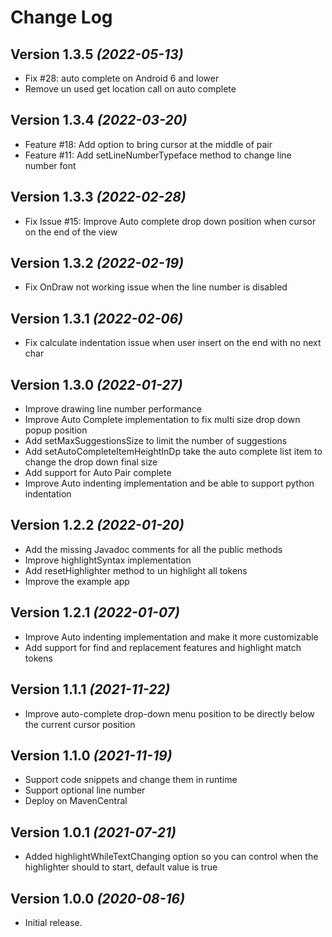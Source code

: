 Change Log
==========

Version 1.3.5 *(2022-05-13)*
-----------------------------

* Fix #28: auto complete on Android 6 and lower
* Remove un used get location call on auto complete

Version 1.3.4 *(2022-03-20)*
-----------------------------

* Feature #18: Add option to bring cursor at the middle of pair
* Feature #11: Add setLineNumberTypeface method to change line number font

Version 1.3.3 *(2022-02-28)*
-----------------------------

* Fix Issue #15: Improve Auto complete drop down position when cursor on the end of the view

Version 1.3.2 *(2022-02-19)*
-----------------------------

* Fix OnDraw not working issue when the line number is disabled

Version 1.3.1 *(2022-02-06)*
-----------------------------

* Fix calculate indentation issue when user insert on the end with no next char

Version 1.3.0 *(2022-01-27)*
-----------------------------

* Improve drawing line number performance
* Improve Auto Complete implementation to fix multi size drop down popup position
* Add setMaxSuggestionsSize to limit the number of suggestions
* Add setAutoCompleteItemHeightInDp take the auto complete list item to change the drop down final size
* Add support for Auto Pair complete
* Improve Auto indenting implementation and be able to support python indentation

Version 1.2.2 *(2022-01-20)*
-----------------------------

* Add the missing Javadoc comments for all the public methods
* Improve highlightSyntax implementation
* Add resetHighlighter method to un highlight all tokens
* Improve the example app

Version 1.2.1 *(2022-01-07)*
-----------------------------

* Improve Auto indenting implementation and make it more customizable
* Add support for find and replacement features and highlight match tokens

Version 1.1.1 *(2021-11-22)*
-----------------------------

* Improve auto-complete drop-down menu position to be directly below the current cursor position

Version 1.1.0 *(2021-11-19)*
-----------------------------

* Support code snippets and change them in runtime
* Support optional line number
* Deploy on MavenCentral

Version 1.0.1 *(2021-07-21)*
-----------------------------

* Added highlightWhileTextChanging option so you can control when the highlighter should to start, default value is true

Version 1.0.0 *(2020-08-16)*
-----------------------------

* Initial release.
